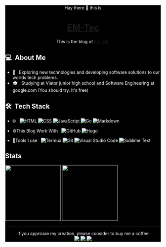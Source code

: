 <div style="background-color: Black; color: white;"><div align="center">
Hay there 👋 this is

# [EM-Tec](http://em-tec.github.io)
This is the blog of [Edit Mr.](https://github.com/Edit-Mr)
</div>

## 💻 &nbsp;About Me 
- 🤔 &nbsp; Exploring new technologies and developing software solutions to our worlds tech problems.
- 🎓 &nbsp; Studying at Viator junior high school and Software Engineering at google.com (You should try. It's free)

## 🛠 &nbsp;Tech Stack
- 🌐 &nbsp;
  ![HTML](https://img.shields.io/badge/-HTML-333333?style=flat&logo=HTML5)
  ![CSS](https://img.shields.io/badge/-CSS-333333?style=flat&logo=CSS3&logoColor=1572B6)
  ![JavaScript](https://img.shields.io/badge/-JavaScript-333333?style=flat&logo=javascript)
  ![Go](https://img.shields.io/badge/-Go-333333?style=flat&logo=go)
  ![Markdown](https://img.shields.io/badge/-Markdown-333333?style=flat&logo=markdown)

- ⚙️This Blog Work With &nbsp;
  ![GitHub](https://img.shields.io/badge/-GitHub-333333?style=flat&logo=github)
  ![Hugo](https://img.shields.io/badge/-Hugo-333333?style=flat&logo=hugo)
- 🔧Tools I use &nbsp;
  ![Termux](https://img.shields.io/badge/-Termux-333333?style=flat&logo=termux)
  ![Git](https://img.shields.io/badge/-Git-333333?style=flat&logo=git)
  ![Visual Studio Code](https://img.shields.io/badge/-Visual%20Studio%20Code-333333?style=flat&logo=visual-studio-code&logoColor=007ACC)
  ![Sublime Text](https://img.shields.io/badge/-Sublime%20Text-333333?style=flat&logo=sublime-text)

## Stats
<p>
<a href="https://github.com/Edit-Mr">
  <img height="180em" src="https://github-readme-stats.vercel.app/api?username=EM-Tec&show_icons=true&theme=radical" />
  <img height="180em" src="https://github-readme-stats-eight-theta.vercel.app/api/top-langs/?username=EM-Tec&theme=radical&layout=compact&exclude_lang=java+r" />
</a>
</p>

*****

<p align="center">
If you appriciae my creation, please consider to buy me a coffee<br />
<a href="mailto:elvismao@ctemplar.com"><img src="https://img.shields.io/badge/-elvismao@ctemplar.com-D14836?style=flat-square&logo=Gmail&logoColor=white"/></a>
<a href="https://www.paypal.me/elvismao"><img src="https://img.shields.io/badge/-elvismao.070512@gmail.com-169BD7?style=flat-square&logo=PayPal&logoColor=white"/></a>
<img src="https://komarev.com/ghpvc/?username=edit-mr&style=flat-square"/>
</p></div>

